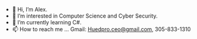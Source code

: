 - 👋 Hi, I’m Alex.
- 👀 I’m interested in Computer Science and Cyber Security.
- 🌱 I’m currently learning C#.
- 📫 How to reach me ... Gmail: Huedpro.ceo@gmail.com, 305-833-1310
